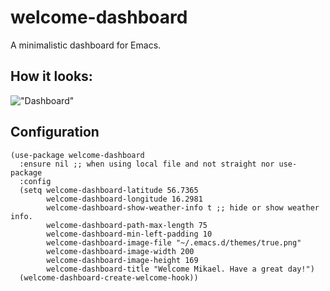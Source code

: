# welcome-dashboard
A minimalistic dashboard for Emacs.

## How it looks:
!["Dashboard"](https://github.com/konrad1977/welcome-dashboard/blob/main/screenshots/screenshot_1.png)

## Configuration

```elisp
(use-package welcome-dashboard
  :ensure nil ;; when using local file and not straight nor use-package
  :config
  (setq welcome-dashboard-latitude 56.7365
        welcome-dashboard-longitude 16.2981
        welcome-dashboard-show-weather-info t ;; hide or show weather info.
        welcome-dashboard-path-max-length 75
        welcome-dashboard-min-left-padding 10
        welcome-dashboard-image-file "~/.emacs.d/themes/true.png"
        welcome-dashboard-image-width 200
        welcome-dashboard-image-height 169
        welcome-dashboard-title "Welcome Mikael. Have a great day!")
  (welcome-dashboard-create-welcome-hook))
  
  ```
